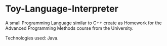 # Toy-Language-Interpreter
 
A small Programming Language similar to C++ create as Homework for the Advanced Programming Methods course from the University.

Technologies used: Java.
